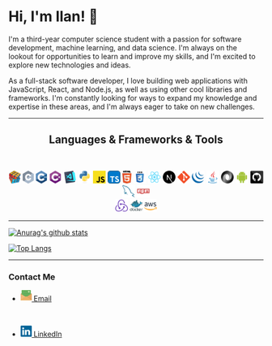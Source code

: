 # Hi, I'm Ilan! 👋

I'm a third-year computer science student with a passion for software development, machine learning, and data science. I'm always on the lookout for opportunities to learn and improve my skills, and I'm excited to explore new technologies and ideas.

As a full-stack software developer, I love building web applications with JavaScript, React, and Node.js, as well as using other cool libraries and frameworks. I'm constantly looking for ways to expand my knowledge and expertise in these areas, and I'm always eager to take on new challenges.

<hr>
<h2 align="center">Languages & Frameworks & Tools</h2>
<br>
<p align="center">
  <code><img title="Problem Solving" height="25" src="images/problemSolving.png"></code>
  <code><img title="C" height="25" src="images/c.svg"></code>
  <code><img title="C++" height="25" src="images/cpp.svg"></code>
  <code><img title="C#" height="25" src="images/cSharp.svg"></code>
  <code><img title="Visual Studio Code" height="25" src="images/vscode.png"></code>
  <code><img title="Python" height="25" src="images/python-original.svg"></code>
  <code><img title="Javascript" height="25" src="images/javascript.svg"></code>
  <code><img title="Typescript" height="25" src="images/typescript.svg"></code>
  <code><img title="HTML5" height="25" src="images/html5.svg"></code>
  <code><img title="CSS" height="25" src="images/css.svg"></code>
  <code><img title="React" height="25" src="images/react-original.svg"></code>
  <code><img title="NextJS" height="25" src="images/nextjs.svg"></code>
  <code><img title="Git" height="25" src="images/git-original.svg"></code>
  <code><img title="JQuery" height="25" src="images/jquery-original.svg"></code>
  <code><img title="Java" height="25" src="images/java-original.svg"></code>
  <code><img title="JSON" height="25" src="images/json.svg"></code>
  <code><img title="Android" height="25" src="images/android.svg"></code>
  <code><img title="GitHub" height="25" src="images/github.svg"></code>
  <code><img title="MySQL" height="25" src="images/mysql.svg"></code>
  <code><img title="npm" height="25" src="images/npm.svg"></code>
  <br>
  <code><img title ="Redux" height = "25" src ="images/redux.svg"></code>
  <code><img title ="Docker" height = "25" src ="images/docker.svg"></code>
  <code><img title ="AWS" height = "25" src ="images/aws.svg"></code>

</p>
<hr>

[![Anurag's github stats](https://github-readme-stats.vercel.app/api?username=IlanG96&show_icons=true&hide=issues&theme=algolia&line_height=20)](https://github.com/anuraghazra/github-readme-stats)

[![Top Langs](https://github-readme-stats.vercel.app/api/top-langs/?username=IlanG96&layout=compact&theme=algolia)](https://github.com/anuraghazra/github-readme-stats)

<hr>


### Contact Me
 * <a href="mailto: goldlmilan@gmail.com" title="Email"><img width="22" src="images/email.svg"> Email</a>
 <br>
 
 * <a href="https://www.linkedin.com/in/ilan-gold/" title="LinkedIn Profile"><img width="22" src="images/linkedin.svg"> LinkedIn</a>
    
